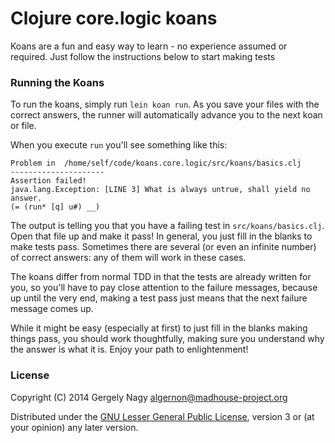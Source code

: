 # Clojure core.logic koans

Koans are a fun and easy way to learn - no experience assumed or
required. Just follow the instructions below to start making tests

### Running the Koans

To run the koans, simply run `lein koan run`. As you save your files
with the correct answers, the runner will automatically advance you to
the next koan or file.

When you execute `run` you'll see something like this:

    Problem in  /home/self/code/koans.core.logic/src/koans/basics.clj
    ---------------------
    Assertion failed!
    java.lang.Exception: [LINE 3] What is always untrue, shall yield no answer.
    (= (run* [q] u#) __)

The output is telling you that you have a failing test in
`src/koans/basics.clj`. Open that file up and make it pass! In
general, you just fill in the blanks to make tests pass. Sometimes
there are several (or even an infinite number) of correct answers: any
of them will work in these cases.

The koans differ from normal TDD in that the tests are already written
for you, so you'll have to pay close attention to the failure
messages, because up until the very end, making a test pass just means
that the next failure message comes up.

While it might be easy (especially at first) to just fill in the
blanks making things pass, you should work thoughtfully, making sure
you understand why the answer is what it is. Enjoy your path to
enlightenment!

### License

Copyright (C) 2014 Gergely Nagy <algernon@madhouse-project.org>

Distributed under the [GNU Lesser General Public License][lgpl],
version 3 or (at your opinion) any later version.

 [lgpl]: http://www.gnu.org/licenses/lgpl.html

